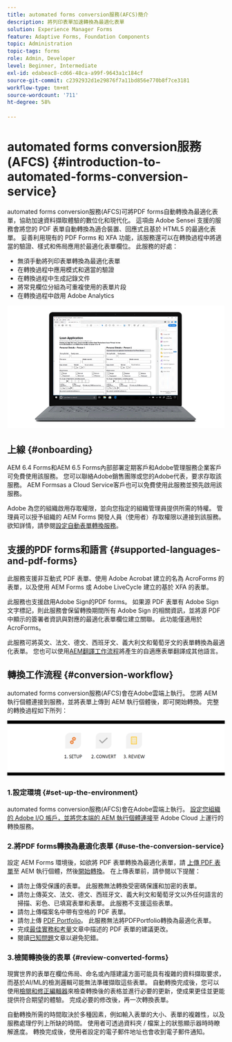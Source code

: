 ```yaml
---
title: automated forms conversion服務(AFCS)簡介
description: 將列印表單加速轉換為最適化表單
solution: Experience Manager Forms
feature: Adaptive Forms, Foundation Components
topic: Administration
topic-tags: forms
role: Admin, Developer
level: Beginner, Intermediate
exl-id: edabeac8-cd66-48ca-a99f-9643a1c184cf
source-git-commit: c2392932d1e29876f7a11bd856e770b8f7ce3181
workflow-type: tm+mt
source-wordcount: '711'
ht-degree: 58%

---
```


# automated forms conversion服務(AFCS) {#introduction-to-automated-forms-conversion-service}

automated forms conversion服務(AFCS)可將PDF forms自動轉換為最適化表單，協助加速資料擷取體驗的數位化和現代化。 這項由 Adobe Sensei 支援的服務會將您的 PDF 表單自動轉換為適合裝置、回應式且基於 HTML5 的最適化表單。 妥善利用現有的 PDF Forms 和 XFA 功能，該服務還可以在轉換過程中將適當的驗證、樣式和佈局應用於最適化表單欄位。 此服務的好處：

* 無須手動將列印表單轉換為最適化表單
* 在轉換過程中應用模式和適當的驗證
* 在轉換過程中生成記錄文件
* 將常見欄位分組為可重複使用的表單片段
* 在轉換過程中啟用 Adobe Analytics

![這相當容易。 您提供源表單，接下來交給我們所有內容。 我們為您提供美觀的最適化表單。 您可以隨時修改成果以致完美。](assets/pdf-to-adaptive-form-gitx50.gif)

## 上線 {#onboarding}

AEM 6.4 Forms和AEM 6.5 Forms內部部署定期客戶和Adobe管理服務企業客戶可免費使用該服務。 您可以聯絡Adobe銷售團隊或您的Adobe代表，要求存取該服務。 AEM Formsas a Cloud Service客戶也可以免費使用此服務並預先啟用該服務。

Adobe 為您的組織啟用存取權限，並向您指定的組織管理員提供所需的特權。 管理員可以授予組織的 AEM Forms 開發人員（使用者）存取權限以連接到該服務。 欲知詳情，請參閱[設定自動表單轉換服務](configure-service.md)。

## 支援的PDF forms和語言 {#supported-languages-and-pdf-forms}

此服務支援非互動式 PDF 表單、使用 Adobe Acrobat 建立的名為 AcroForms 的表單，以及使用 AEM Forms 或 Adobe LiveCycle 建立的基於 XFA 的表單。

此服務也支援啟用Adobe Sign的PDF forms。 如果源 PDF 表單有 Adobe Sign 文字標記，則此服務會保留轉換期間所有 Adobe Sign 的相關資訊，並將源 PDF 中顯示的簽署者資訊與對應的最適化表單欄位建立關聯。 此功能僅適用於 AcroForms。

此服務可將英文、法文、德文、西班牙文、義大利文和葡萄牙文的表單轉換為最適化表單。 您也可以使用[AEM翻譯工作流程](https://helpx.adobe.com/experience-manager/6-5/forms/using/using-aem-translation-workflow-to-localize-adaptive-forms.html)將產生的自適應表單翻譯成其他語言。

## 轉換工作流程  {#conversion-workflow}

automated forms conversion服務(AFCS)會在Adobe雲端上執行。 您將 AEM 執行個體連接到服務，並將表單上傳到 AEM 執行個體後，即可開始轉換。 完整的轉換過程如下所列：

![工作流程](assets/conversion-workflow.png)

### 1.設定環境 {#set-up-the-environment}

automated forms conversion服務(AFCS)會在Adobe雲端上執行。 [設定您組織的 Adobe I/O 帳戶，並將您本端的 AEM 執行個體連接](configure-service.md)至 Adobe Cloud 上運行的轉換服務。

### 2.將PDF forms轉換為最適化表單 {#use-the-conversion-service}

設定 AEM Forms 環境後，如欲將 PDF 表單轉換為最適化表單，請 [上傳 PDF 表單](convert-existing-forms-to-adaptive-forms.md)至 AEM 執行個體，然後[開始轉換](convert-existing-forms-to-adaptive-forms.md#run-the-conversion)。 在上傳表單前，請參閱以下提醒：

* 請勿上傳受保護的表單。 此服務無法轉換受密碼保護和加密的表單。
* 請勿上傳英文、法文、德文、西班牙文、義大利文和葡萄牙文以外任何語言的掃描、彩色、已填寫表單和表單。 此服務不支援這些表單。
* 請勿上傳檔案名中帶有空格的 PDF 表單。
* 請勿上傳 [PDF Portfolio](https://helpx.adobe.com/acrobat/using/overview-pdf-portfolios.html)。 此服務無法將PDFPortfolio轉換為最適化表單。
* 完成[最佳實務和考量](styles-and-pattern-considerations-and-best-practices.md)文章中描述的 PDF 表單的建議更改。
* 閱讀[已知問題](known-issues.md)文章以避免犯錯。

### 3.檢閱轉換後的表單 {#review-converted-forms}

現實世界的表單在欄位佈局、命名或內隱建議方面可能具有複雜的資料擷取要求，而基於AI/ML的檢測邏輯可能無法準確擷取這些表單。 自動轉換完成後，您可以使用[檢閱和修正編輯器](review-correct-ui-edited.md)來檢查轉換後的表格並進行必要的更新，使成果更佳並更能提供符合期望的體驗。 完成必要的修改後，再一次轉換表單。

自動轉換所需的時間取決於多種因素，例如輸入表單的大小、表單的複雜性，以及服務處理佇列上所缺的時間。 使用者可透過資料夾 / 檔案上的狀態顯示器時時瞭解進度。 轉換完成後，使用者設定的電子郵件地址也會收到電子郵件通知。
